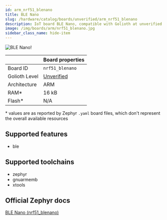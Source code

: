 ```yaml
---
id: arm_nrf51_blenano
title: BLE Nano
slug: /hardware/catalog/boards/unverified/arm_nrf51_blenano
description: IoT board BLE Nano, compatible with Golioth at unverified level.
image: /img/boards/arm/nrf51_blenano.jpg
sidebar_class_name: hide-item
---
```


[//]: # (This is an auto-generated file, do not edit! Changes to it will be lost upon re-generation)

![BLE Nano!](/img/boards/arm/nrf51_blenano.jpg "BLE Nano")

|                | Board properties     |
| -------------  | -------------------- |
| Board ID       | `nrf51_blenano` |
| Golioth Level  | [Unverified](/hardware#unverified-boards) |
| Architecture   | ARM |
| RAM*           | 16 kB |
| Flash*         | N/A |

\* values are as reported by Zephyr `.yaml` board files, which don't represent the overall available resources



## Supported features

* ble

## Supported toolchains

* zephyr
* gnuarmemb
* xtools

## Official Zephyr docs

[BLE Nano (nrf51_blenano)](https://docs.zephyrproject.org/latest/boards/arm/nrf51_blenano/doc/index.html)
